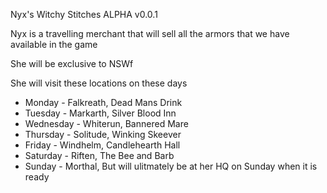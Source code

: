 Nyx's Witchy Stitches ALPHA v0.0.1

Nyx is a travelling merchant that will sell all the armors that we have available in the game

She will be exclusive to NSWf

She will visit these locations on these days

- Monday - Falkreath, Dead Mans Drink
- Tuesday - Markarth, Silver Blood Inn
- Wednesday - Whiterun, Bannered Mare
- Thursday - Solitude, Winking Skeever
- Friday - Windhelm, Candlehearth Hall
- Saturday - Riften, The Bee and Barb
- Sunday - Morthal, But will ulitmately be at her HQ on Sunday when it is ready

